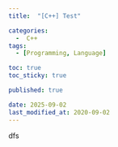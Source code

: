 ```yaml
---
title:  "[C++] Test" 

categories:
  -  C++
tags:
  - [Programming, Language]

toc: true
toc_sticky: true

published: true

date: 2025-09-02
last_modified_at: 2020-09-02
---
```

dfs